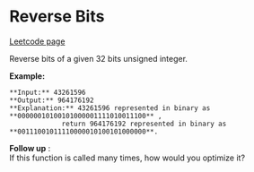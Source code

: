 # Reverse Bits
[Leetcode page](https://leetcode.com/problems/reverse-bits/description)

Reverse bits of a given 32 bits unsigned integer.

**Example:**

    
    
    **Input:** 43261596
    **Output:** 964176192
    **Explanation:** 43261596 represented in binary as **00000010100101000001111010011100** , 
                 return 964176192 represented in binary as **00111001011110000010100101000000**.
    

**Follow up** :  
If this function is called many times, how would you optimize it?

